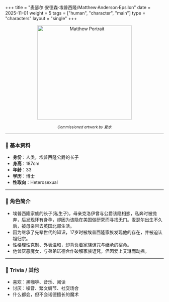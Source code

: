+++
title = "麦瑟尔·安德森·埃普西隆/Matthew·Anderson·Epsilon"
date = 2025-11-01
weight = 5
tags = ["human", "character", "main"]
type = "characters"
layout = "single"
+++

<p align="center">
  <img src="/images/matt_fig.png" width="300" alt="Matthew Portrait">
</p>

<p style="text-align:center">
  <sub><i>Commissioned artwork by 夏水</i></sub>
</p>

---

### 📜 基本资料
- **身份**：人类，埃普西隆公爵的长子  
- **身高**：187cm  
- **年龄**：33  
- **学历**：博士
- **性取向**：Heterosexual  
 
---

### 💫 角色简介
- 埃普西隆家族的长子(私生子)，母亲克洛伊曾与公爵该隐相恋，私奔时被抛弃，后发现怀有身孕，却因为该隐在美国做研究而寻找无门。麦瑟尔出生不久后，被母亲带去英国北部生活。
- 因为继承了先辈世代的知识，17岁时被埃普西隆家族发现他的存在，并被迫认祖归宗。
- 性格理性克制、外表温和，却背负着家族诅咒与继承的宿命。  
- 他曾厌恶魔女，与弟弟诺德合作破解家族诅咒，但因爱上艾琳而动摇。   

---

### 🌸 Trivia / 其他
- 喜欢：黑咖啡、音乐、阅读
- 讨厌：噪音、繁文缛节、社交场合
- 什么都会，但不会诺德擅长的魔术  


<script defer src="/js/cursor-stars.js"></script>